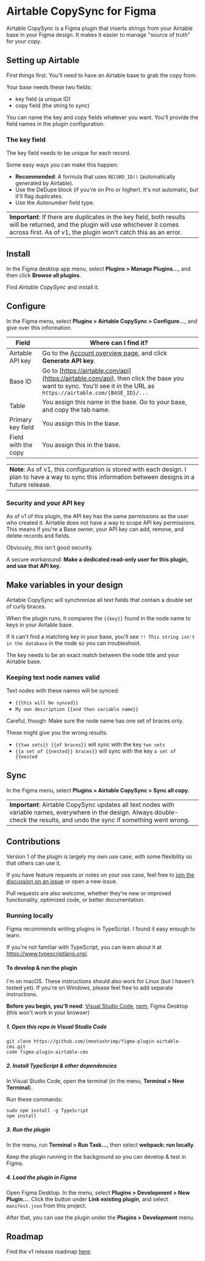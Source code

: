# Airtable CopySync for Figma

Airtable CopySync is a Figma plugin
that inserts strings from your Airtable base in your Figma design.
It makes it easier to manage "source of truth" for your copy.

## Setting up Airtable

First things first.
You'll need to have an Airtable base to grab the copy from.

Your base needs these two fields:

* key field (a unique ID)
* copy field (the string to sync)

You can name the key and copy fields whatever you want.
You'll provide the field names in the plugin configuration.

### The key field

The key field needs to be unique for each record.

Some easy ways you can make this happen:

* **Recommended**: A formula that uses `RECORD_ID()` (automatically generated by Airtable).
* Use the DeDupe block (if you're on Pro or higher).
  It's not automatic, but it'll flag duplicates.
* Use the _Autonumber_ field type.

<table><td>
<strong>Important</strong>:
If there are duplicates in the key field,
both results will be returned,
and the plugin will use whichever it comes across first.
As of v1, the plugin won't catch this as an error.
</td></table>

## Install

In the Figma desktop app menu,
select **Plugins > Manage Plugins...**,
and then click **Browse all plugins**.

Find _Airtable CopySync_ and install it.

## Configure

In the Figma menu, select **Plugins > Airtable CopySync > Configure...**,
and give over this information.

| Field | Where can I find it? |
|---|---|
| Airtable API key | Go to the [Account overview page](https://airtable.com/account), and click **Generate API key**. |
| Base ID | Go to [https://airtable.com/api](https://airtable.com/api), then click the base you want to sync. You'll see it in the URL as `https://airtable.com/{BASE_ID}/...` |
| Table | You assign this name in the base. Go to your base, and copy the tab name. |
| Primary key field | You assign this in the base. |
| Field with the copy | You assign this in the base. |

<table><td>
<strong>Note</strong>:
As of v1, this configuration is stored with each design.
I plan to have a way to sync this information between designs in a future release.
</td></table>

### Security and your API key

As of v1 of this plugin,
the API key has the same permissions as the user who created it.
Airtable does not have a way to scope API key permissions.
This means if you're a Base owner, your API key can add, remove, and delete records and fields.

Obviously, this isn't good security.

A secure workaround:
**Make a dedicated read-only user for this plugin,**
**and use that API key.**

## Make variables in your design

Airtable CopySync will synchronize all text fields
that contain a double set of curly braces.

When the plugin runs,
it compares the `{{key}}` found in the node name
to keys in your Airtable base.

If it can't find a matching key in your base,
you'll see
`!! This string isn't in the database`
in the node so you can troubleshoot.

The key needs to be an exact match between the node title
and your Airtable base.

### Keeping text node names valid

Text nodes with these names will be synced:

* `{{this will be synced}}`
* `My own description {{and then variable name}}`

Careful, though:
Make sure the node name has one set of braces only.

These might give you the wrong results:

* `{{two sets}} {{of braces}}` will sync with the key `two sets`
* `{{a set of {{nested}} braces}}` will sync with the key `a set of {{nested`

## Sync

In the Figma menu, select **Plugins > Airtable CopySync > Sync all copy**.

<table><td>
<strong>Important</strong>:
Airtable CopySync updates all text nodes with variable names,
everywhere in the design.
Always double-check the results,
and undo the sync if something went wrong.
</td></table>

## Contributions

Version 1 of the plugin is largely my own use case,
with some flexibility so that others can use it.

If you have feature requests or notes on your use case,
feel free to [join the discussion on an issue](https://github.com/imnotashrimp/figma-plugin-airtable-cms/issues/)
or open a new issue.

Pull requests are also welcome,
whether they're new or improved functionality,
optimized code,
or better documentation.

### Running locally

Figma recommends writing plugins in TypeScript.
I found it easy enough to learn.

If you're not familiar with TypeScript,
you can learn about it at https://www.typescriptlang.org/.

#### To develop & run the plugin

I'm on macOS.
These instructions should also work for Linux
(but I haven't tested yet).
If you're on Windows, please feel free to add separate instructions.

**Before you begin, you'll need**:
[Visual Studio Code](https://code.visualstudio.com/download),
[npm](https://www.npmjs.com/get-npm),
Figma Desktop (this won't work in your browser)

##### 1. Open this repo in Visual Studio Code

```shell
git clone https://github.com/imnotashrimp/figma-plugin-airtable-cms.git
code figma-plugin-airtable-cms
```

##### 2. Install TypeScript & other dependencies

In Visual Studio Code, open the terminal
(in the menu, **Terminal > New Terminal**).

Run these commands:

```shell
sudo npm install -g TypeScript
npm install
```

##### 3. Run the plugin

In the menu, run **Terminal > Run Task...**,
then select **webpack: run locally**.

Keep the plugin running in the background
so you can develop & test in Figma.

##### 4. Load the plugin in Figma

Open Figma Desktop.
In the menu, select **Plugins > Development > New Plugin...**.
Click the button under **Link existing plugin**, and select `manifest.json` from this project.

After that, you can use the plugin under the **Plugins > Development** menu.

## Roadmap

Find the v1 release roadmap [here](https://github.com/imnotashrimp/figma-plugin-airtable-cms/milestone/1).
